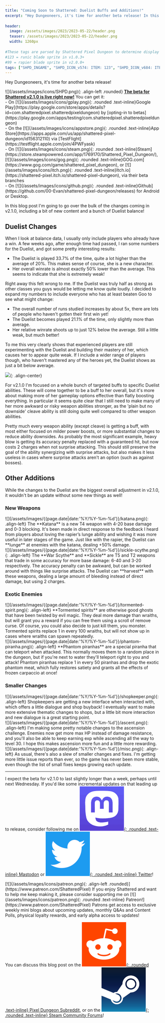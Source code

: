 ```yaml
---
title: "Coming Soon to Shattered: Duelist Buffs and Additions!"
excerpt: "Hey Dungeoneers, it's time for another beta release! In this blog post I'm going to go over the bulk of the changes coming in v2.1.0, including a bit of new content and a bunch of Duelist balance! I expect the beta for v2.1.0 to last slightly longer than a week."

header:
  image: /assets/images/2023/2023-05-22/header.png
  teaser: /assets/images/2023/2023-05-22/header.png
  width: 1260px

#These tags are parsed by Shattered Pixel Dungeon to determine display in its news feed
#123 = runic blade sprite in v1.0.3+
#99 = rapier blade sprite in v2.0.0+
tags: ["SHPD_INGAME", "SHPD_ICON_v574: ITEM: 123", "SHPD_ICON_v684: ITEM: 99"]
---
```


Hey Dungeoneers, it's time for another beta release!

<div markdown="1" class="img-text">
![](/assets/images/icons/SHPD.png){: .align-left .rounded} <b><u>The beta for Shattered v2.1.0 is live right now!</u></b> You can get it:<br>- On [![](/assets/images/icons/gplay.png){: .rounded .text-inline}Google Play](https://play.google.com/store/apps/details?id=com.shatteredpixel.shatteredpixeldungeon) by [opting-in to betas](https://play.google.com/apps/testing/com.shatteredpixel.shatteredpixeldungeon)<br>- On the [![](/assets/images/icons/appstore.png){: .rounded .text-inline}App Store](https://apps.apple.com/us/app/shattered-pixel-dungeon/id156312110) via [TestFlight](https://testflight.apple.com/join/4PWFyask)<br>- On [![](/assets/images/icons/steam.png){: .rounded .text-inline}Steam](https://store.steampowered.com/app/1769170/Shattered_Pixel_Dungeon/), [![](/assets/images/icons/gog.png){: .rounded .text-inline}GOG.com](https://www.gog.com/game/shattered_pixel_dungeon), or [![](/assets/images/icons/itch.png){: .rounded .text-inline}Itch.io](https://shattered-pixel.itch.io/shattered-pixel-dungeon), via their beta branches<br>- On [![](/assets/images/icons/github.png){: .rounded .text-inline}Github](https://github.com/00-Evan/shattered-pixel-dungeon/releases) for Android or Desktop.
</div>

In this blog post I'm going to go over the bulk of the changes coming in v2.1.0, including a bit of new content and a bunch of Duelist balance!

## Duelist Changes

When I look at balance data, I usually only include players who already have a win. A few weeks ago, after enough time had passed, I ran some numbers for the Duelist, and got some pretty interesting results:

- The Duelist is played 33.7% of the time, quite a lot higher than the average of 20%. This makes sense of course, she is a new character.
- Her overall winrate is almost exactly 50% lower than the average. This seems to indicate that she is extremely weak!

Right away this felt wrong to me. If the Duelist was truly half as strong as other classes you guys would be letting me know quite loudly. I decided to expand my numbers to include everyone who has at least beaten Goo to see what might change:

- The overall number of runs studied increases by about 5x, there are lots of people who haven't gotten their first win yet!
- The Duelist becomes played 21.1% of the time, only slightly more than average.
- Her relative winrate shoots up to just 12% below the average. Still a little weak, but much better!

To me this very clearly shows that experienced players are still experimenting with the Duelist and building their mastery of her, which causes her to appear quite weak. If I include a wider range of players though, who haven't mastered any of the heroes yet, the Duelist shows as just a bit below average.

![](/assets/images/{{page.date|date:'%Y/%Y-%m-%d'}}/weapons.png){: .align-center}

For v2.1.0 I'm focused on a whole bunch of targeted buffs to specific Duelist abilities. These will come together to be a buff to her overall, but it's more about making more of her gameplay options effective than flatly boosting everything. In particular it seems quite clear that I still need to make many of her more awkward or risky weapon abilities stronger, as the 'plain but no downside' cleave ability is still doing quite well compared to other weapon abilities.

Pretty much every weapon ability (except cleave) is getting a buff, with most either focused on milder power boosts, or more substantial changes to reduce ability downsides. As probably the most significant example, heavy blow is getting its accuracy penalty replaced with a guaranteed hit, but now costs 2 charges when not surprise attacking. This should still preserve the goal of the ability synergizing with surprise attacks, but also makes it less useless in cases where surprise attacks aren't an option (such as against bosses).

## Other Additions

While the changes to the Duelist are the biggest overall adjustment in v2.1.0, it wouldn't be an update without some new things as well!

### New Weapons

<div markdown="1" class="img-text">
![](/assets/images/{{page.date|date:'%Y/%Y-%m-%d'}}/katana.png){: .align-left}
The **Katana** is a new T4 weapon with 4-20 base damage and 0-3 blocking. It's been made in direct response to the feedback I heard from players about loving the rapier’s lunge ability and wishing it was more useful in later stages of the game. Just like with the rapier, the Duelist can **lunge** at enemies with the katana, dealing +50% damage.
</div>

<div markdown="1" class="img-text">
![](/assets/images/{{page.date|date:'%Y/%Y-%m-%d'}}/sickle-scythe.png){: .align-left}
The **War Scythe** and **Sickle** are T5 and T2 weapons that trade in some accuracy for more base damage: 6-40 and 3-20 respectively. The accuracy penalty can be awkward, but can be worked around with things like surprise attacks. The Duelist can **harvest** with these weapons, dealing a large amount of bleeding instead of direct damage, but using 2 charges.
</div>

### Exotic Enemies

<div markdown="1" class="img-text">
![](/assets/images/{{page.date|date:'%Y/%Y-%m-%d'}}/tormented-spirit.png){: .align-left}
**Tormented spirits** are otherwise good ghosts that have been twisted by evil magic. They deal more damage than wraiths, but will grant you a reward if you can free them using a scroll of remove curse. Of course, you could also decide to just kill them, you monster. Tormented spirits replace 1 in every 100 wraiths, but will not show up in cases where wraiths can spawn repeatedly.
</div>

<div markdown="1" class="img-text">
![](/assets/images/{{page.date|date:'%Y/%Y-%m-%d'}}/phantom-piranha.png){: .align-left}
**Phantom piranhas** are a special piranha that can teleport when attacked. This normally moves them to a random place in the dungeon, but if you're next to water they'll teleport right to you and attack! Phantom piranhas replace 1 in every 50 piranhas and drop the exotic phantom meat, which fully restores satiety and grants all the effects of frozen carpaccio at once!
</div>

### Smaller Changes

<div markdown="1" class="img-text">
![](/assets/images/{{page.date|date:'%Y/%Y-%m-%d'}}/shopkeeper.png){: .align-left}
Shopkeepers are getting a new interface when interacted with, which offers a little dialogue and shop buyback! I eventually want to make more extensive thematic changes to shops, but a little bit more interaction and new dialogue is a great starting point.
</div>

<div markdown="1" class="img-text">
![](/assets/images/{{page.date|date:'%Y/%Y-%m-%d'}}/ascent.png){: .align-left}
I'm making some pretty notable changes to the ascension challenge. Enemies now get more max HP instead of damage resistance, and you'll also be able to keep earning exp while ascending all the way to level 30. I hope this makes ascension more fun and a little more rewarding.
</div>

<div markdown="1" class="img-text">
![](/assets/images/{{page.date|date:'%Y/%Y-%m-%d'}}/misc.png){: .align-left}
As usual, there's also a slew of smaller changes and fixes. I'm getting more little issue reports than ever, so the game has never been more stable, even though the list of small fixes keeps growing each update.
</div>

---

I expect the beta for v2.1.0 to last slightly longer than a week, perhaps until next Wednesday. If you'd like some incremental updates on that leading up to release, consider following me on [![](/assets/images/icons/mastodon.png){: .rounded .text-inline} Mastodon](https://mastodon.gamedev.place/@ShatteredPixel) or [![](/assets/images/icons/twitter.png){: .rounded .text-inline} Twitter](https://www.twitter.com/ShatteredPixel)!

<div markdown="1" class="img-text">
[![](/assets/images/icons/patreon.png){: .align-left .rounded}](https://www.patreon.com/ShatteredPixel) If you enjoy Shattered and want to help me keep making it, please consider supporting me on [![](/assets/images/icons/patreon.png){: .rounded .text-inline} Patreon!](https://www.patreon.com/ShatteredPixel) Patrons get access to exclusive weekly mini blogs about upcoming updates, monthly Q&As and Content Polls, physical loyalty rewards, and early alpha access to updates!
</div>

You can discuss this blog post on the [![](/assets/images/icons/reddit.png){: .rounded .text-inline} Pixel Dungeon Subreddit](https://www.reddit.com/r/PixelDungeon/comments/13oxrcw/coming_soon_to_shattered_duelist_buffs_and/), or on the [![](/assets/images/icons/steam.png){: .rounded .text-inline} Steam Community Forums](https://steamcommunity.com/app/1769170/eventcomments/3827542174236594353)!